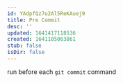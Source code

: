 ```yaml
---
id: YAdpfQz7u2Al5ReKAuej9
title: Pre Commit
desc: ''
updated: 1641417118536
created: 1641105063861
stub: false
isDir: false
---
```


run before each `git commit` command
